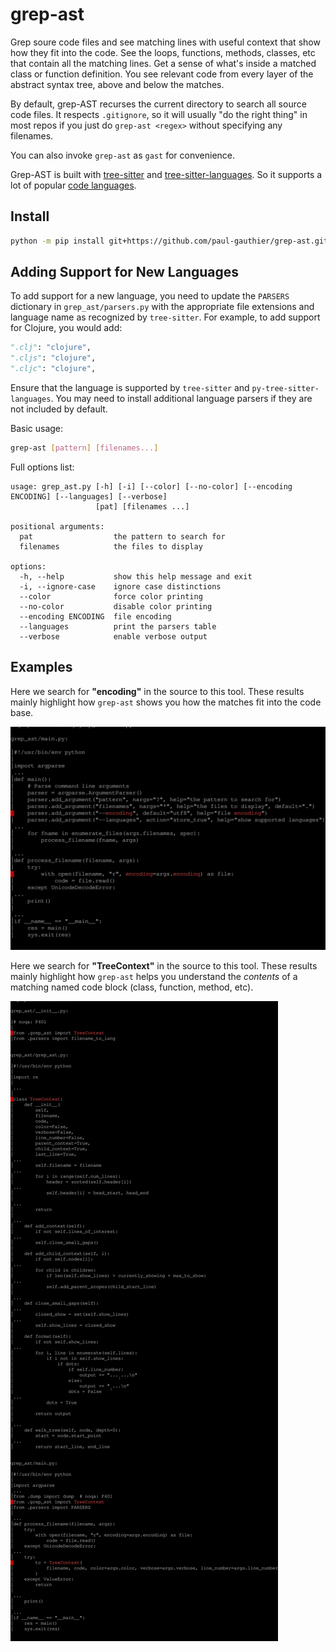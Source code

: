 # grep-ast

Grep soure code files and see matching lines with
useful context that show how they fit into the code.
See the loops, functions, methods, classes, etc
that contain all the matching lines.
Get a sense of what's inside a matched class or function definition.
You see relevant code from every layer of the
abstract syntax tree, above and below the matches.

By default, grep-AST recurses the current directory to search all source code files.
It respects `.gitignore`, so it will usually "do the right thing" in most repos
if you just do `grep-ast <regex>` without specifying any filenames.

You can also invoke `grep-ast` as `gast` for convenience.

Grep-AST is built with [tree-sitter](https://tree-sitter.github.io/tree-sitter/) and
[tree-sitter-languages](https://github.com/grantjenks/py-tree-sitter-languages).
So it supports a lot of popular [code languages](https://github.com/paul-gauthier/grep-ast/blob/main/grep_ast/parsers.py).

## Install

```bash
python -m pip install git+https://github.com/paul-gauthier/grep-ast.git
```

## Adding Support for New Languages

To add support for a new language, you need to update the `PARSERS` dictionary in `grep_ast/parsers.py` with the appropriate file extensions and language name as recognized by `tree-sitter`. For example, to add support for Clojure, you would add:

```python
".clj": "clojure",
".cljs": "clojure",
".cljc": "clojure",
```

Ensure that the language is supported by `tree-sitter` and `py-tree-sitter-languages`. You may need to install additional language parsers if they are not included by default.

Basic usage:

```bash
grep-ast [pattern] [filenames...]
```

Full options list:

```
usage: grep_ast.py [-h] [-i] [--color] [--no-color] [--encoding ENCODING] [--languages] [--verbose]
                   [pat] [filenames ...]

positional arguments:
  pat                  the pattern to search for
  filenames            the files to display

options:
  -h, --help           show this help message and exit
  -i, --ignore-case    ignore case distinctions
  --color              force color printing
  --no-color           disable color printing
  --encoding ENCODING  file encoding
  --languages          print the parsers table
  --verbose            enable verbose output
```

## Examples

Here we search for **"encoding"** in the source to this tool.
These results mainly highlight how `grep-ast`
shows you how the matches fit into the code base.

<img src="assets/screenshot-encoding.svg" alt="aider screencast">

Here we search for **"TreeContext"** in the source to this tool.
These results mainly highlight how `grep-ast`
helps you understand the *contents* of a matching
named code block (class, function, method, etc).

<img src="assets/screenshot-TreeContext.svg" alt="aider screencast">

